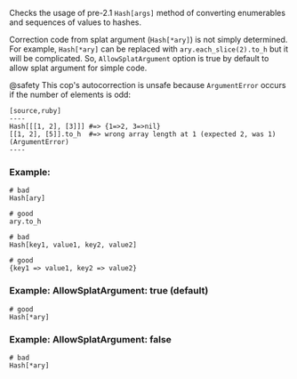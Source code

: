 Checks the usage of pre-2.1 `Hash[args]` method of converting enumerables and
sequences of values to hashes.

Correction code from splat argument (`Hash[*ary]`) is not simply determined. For example,
`Hash[*ary]` can be replaced with `ary.each_slice(2).to_h` but it will be complicated.
So, `AllowSplatArgument` option is true by default to allow splat argument for simple code.

@safety
    This cop's autocorrection is unsafe because `ArgumentError` occurs
    if the number of elements is odd:

    [source,ruby]
    ----
    Hash[[[1, 2], [3]]] #=> {1=>2, 3=>nil}
    [[1, 2], [5]].to_h  #=> wrong array length at 1 (expected 2, was 1) (ArgumentError)
    ----

### Example:
    # bad
    Hash[ary]

    # good
    ary.to_h

    # bad
    Hash[key1, value1, key2, value2]

    # good
    {key1 => value1, key2 => value2}

### Example: AllowSplatArgument: true (default)
    # good
    Hash[*ary]

### Example: AllowSplatArgument: false
    # bad
    Hash[*ary]
